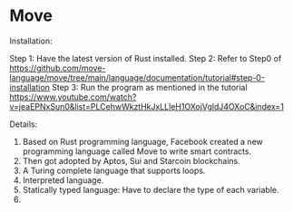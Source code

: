 # Move

Installation:

  Step 1: Have the latest version of Rust installed.
  Step 2: Refer to Step0 of https://github.com/move-language/move/tree/main/language/documentation/tutorial#step-0-installation
  Step 3: Run the program as mentioned in the tutorial https://www.youtube.com/watch?v=jeaEPNxSun0&list=PLCehwWkztHkJxLLleH1OXojVgldJ4OXoC&index=1

Details:

  1. Based on Rust programming language, Facebook created a new programming language called Move to write smart contracts.
  2. Then got adopted by Aptos, Sui and Starcoin blockchains.
  3. A Turing complete language that supports loops.
  4. Interpreted language.
  5. Statically typed language: Have to declare the type of each variable.
  6. 
